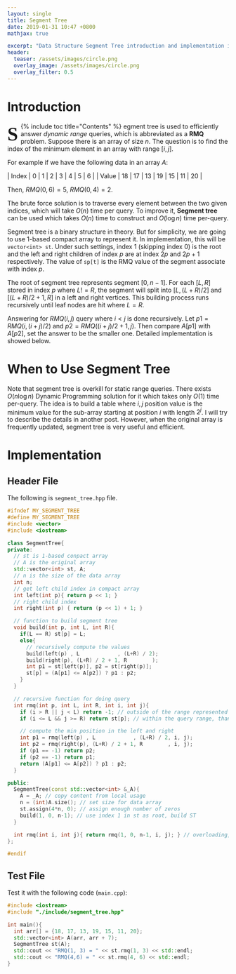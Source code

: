 ```yaml
---
layout: single
title: Segment Tree
date: 2019-01-31 10:47 +0800
mathjax: true

excerpt: "Data Structure Segment Tree introduction and implementation in C++"
header:
  teaser: /assets/images/circle.png
  overlay_image: /assets/images/circle.png
  overlay_filter: 0.5
---
```


# Introduction
{% include toc title="Contents" %}
<span style = "display:block;
	float:left;
	font-family:Georgia;
	font-size: 310%;
	font-weight: bold;
	line-height: 90%;
	margin-right: 6px;
	margin-bottom:-2px;
	margin-top: 7px;">S</span>egment tree is used to efficiently answer *dynamic range* queries, which is abbreviated as a **RMQ** problem. Suppose there is
an array of size $n$. The question is to find the index of the minimum element in an array with range $[i, j]$. 

For example if we have the following data in an array $A$:

| Index |  0 |  1 |  2 |  3 |  4 |  5 |  6 |
| Value | 18 | 17 | 13 | 19 | 15 | 11 | 20 |

Then, $RMQ(0, 6) = 5$, $RMQ(0,4) = 2$. 

The brute force solution is to traverse every element between the two given indices, which will take $O(n)$ time per query.
To improve it, **Segment tree** can be used which takes $O(n)$ time to construct and $O(\log n)$ time per-query.

Segment tree is a binary structure in theory. But for simplicity, we are going to use 1-based compact array to represent it. In implementation, this will be ```vector<int> st```.
Under such settings, index 1 (skipping index 0) is the root and the left and right children of index $p$ are at index $2p$ and $2p+1$ respectively. The value of ```sp[t]``` is the RMQ value of the segment associate
with index $p$.

The root of segment tree represents segment $[0, n-1]$. For each $[L, R]$ stored in index $p$ where $L!=R$, the segment will split into $[L, (L+R)/2]$ and $[(L+R)/2 + 1, R]$ in a 
left and right vertices. This building process runs recursively until leaf nodes are hit where $L=R$. 

Answering for $RMQ(i, j)$ query where $i < j$ is done recursively. Let $p1 = RMQ(i, (i+j)/2)$ and $p2 = RMQ((i+j)/2 + 1, j)$.
Then compare $A[p1]$ with $A[p2]$, set the answer to be the smaller one. Detailed implementation is showed below.

# When to Use Segment Tree
Note that segment tree is overkill for static range queries. There exists $O(n \log n)$ Dynamic Programming solution for it which takes only $O(1)$ time per-query. The idea is to build a
table where $i, j$ position value is the minimum value for the sub-array starting at position $i$ with length $2^j$. I will try to describe the details in another post.
However, when the original array is frequently updated, segment tree is very useful and efficient.

# Implementation

## Header File
The following is ```segment_tree.hpp``` file.

```c++
#ifndef MY_SEGMENT_TREE
#define MY_SEGMENT_TREE
#include <vector>
#include <iostream>

class SegmentTree{
private:
  // st is 1-based conpact array
  // A is the original array
  std::vector<int> st, A;
  // n is the size of the data array
  int n;
  // get left child index in compact array
  int left(int p){ return p << 1; }
  // right child index
  int right(int p) { return (p << 1) + 1; }

  // function to build segment tree
  void build(int p, int L, int R){
    if(L == R) st[p] = L;
    else{
      // recursively compute the values
      build(left(p) , L            , (L+R) / 2);
      build(right(p), (L+R) / 2 + 1, R        );
      int p1 = st[left(p)], p2 = st[right(p)];
      st[p] = (A[p1] <= A[p2]) ? p1 : p2;
    }
  }

  // recursive function for doing query
  int rmq(int p, int L, int R, int i, int j){
    if (i > R || j < L) return -1; // outside of the range represented by st[p]
    if (i <= L && j >= R) return st[p]; // within the query range, than st[p] is needed

    // compute the min position in the left and right
    int p1 = rmq(left(p) , L            , (L+R) / 2, i, j);
    int p2 = rmq(right(p), (L+R) / 2 + 1, R        , i, j);
    if (p1 == -1) return p2;
    if (p2 == -1) return p1;
    return (A[p1] <= A[p2]) ? p1 : p2;
  }

public:
  SegmentTree(const std::vector<int> &_A){
    A = _A; // copy content from local usage
    n = (int)A.size(); // set size for data array
    st.assign(4*n, 0); // assign enough number of zeros
    build(1, 0, n-1); // use index 1 in st as root, build ST
  }

  int rmq(int i, int j){ return rmq(1, 0, n-1, i, j); } // overloading, start searching from root
};

#endif
```
## Test File
Test it with the following code (```main.cpp```):

```c++
#include <iostream>
#include "./include/segment_tree.hpp"

int main(){
  int arr[] = {18, 17, 13, 19, 15, 11, 20};
  std::vector<int> A(arr, arr + 7);
  SegmentTree st(A);
  std::cout << "RMQ(1, 3) = " << st.rmq(1, 3) << std::endl;
  std::cout << "RMQ(4,6) = " << st.rmq(4, 6) << std::endl;
}

```

